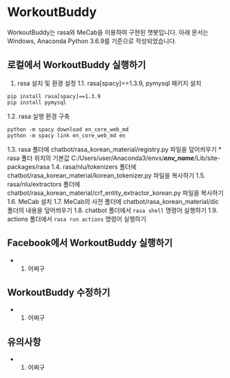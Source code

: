 # WorkoutBuddy
WorkoutBuddy는 rasa와 MeCab을 이용하여 구현된 챗봇입니다.
아래 문서는 Windows, Anaconda Python 3.6.9를 기준으로 작성되었습니다.

## 로컬에서 WorkoutBuddy 실행하기
1. rasa 설치 및 환경 설정
  1.1. rasa[spacy]==1.3.9, pymysql 패키지 설치
  ```
  pip install rasa[spacy]==1.3.9
  pip install pymysql
  ```
  1.2. rasa 실행 환경 구축
  ```
  python -m spacy download en_core_web_md
  python -m spacy link en_core_web_md en
  ```
  1.3. rasa 폴더에 chatbot/rasa_korean_material/registry.py 파일을 덮어씌우기
     * rasa 폴더 위치의 기본값 C:/Users/user/Anaconda3/envs/***env_name***/Lib/site-packages/rasa
  1.4. rasa/nlu/tokenizers 폴더에 chatbot/rasa_korean_material/korean_tokenizer.py 파일을 복사하기
  1.5. rasa/nlu/extractors 폴더에 chatbot/rasa_korean_material/crf_entity_extractor_korean.py 파일을 복사하기
  1.6. MeCab 설치
  1.7. MeCab의 사전 폴더에 chatbot/rasa_korean_material/dic 폴더의 내용을 덮어씌우기
  1.8. chatbot 폴더에서 ```rasa shell``` 명령어 실행하기
  1.9. actions 폴더에서 ```rasa run actions``` 명령어 실행하기

## Facebook에서 WorkoutBuddy 실행하기
* 1. 어쩌구

## WorkoutBuddy 수정하기
* 1. 어쩌구

## 유의사항
* 1. 어쩌구
